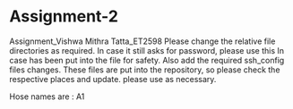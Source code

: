 # Assignment-2
Assignment_Vishwa Mithra Tatta_ET2598
Please change the relative file directories as required.
In case it still asks for password, please use this 
In case has been put into the file for safety.
Also add the required ssh_config files changes. These files are put into the repository, so please check the respective places and update.
please use as necessary.

Hose names are :
A1



